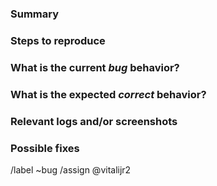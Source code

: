 <!---
Please read this!

Before opening a new issue, make sure to search for keywords in the issues
filtered by the "bug" label:

- https://gitlab.com/bot-by/monobank/mbnkrate/-/issues/?label_name%5B%5D=bug

and verify the issue you're about to submit isn't a duplicate.
--->

### Summary

<!-- A clear and concise description of what the bug is. -->

### Steps to reproduce

<!--
Steps to reproduce the behavior:
1. Go to '...'
2. Click on '....'
3. Scroll down to '....'
4. See error
-->

### What is the current *bug* behavior?

<!-- Describe what actually happens. -->

### What is the expected *correct* behavior?

<!-- Describe what you should see instead. -->

### Relevant logs and/or screenshots

<!-- Paste any relevant logs - please use code blocks (```) to format console output, logs, and code
 as it's tough to read otherwise. -->

### Possible fixes

<!-- If you can, link to the line of code that might be responsible for the problem. -->

/label ~bug
/assign @vitalijr2
